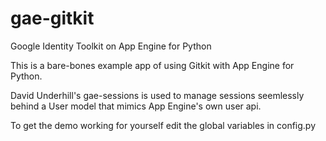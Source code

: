 gae-gitkit
==========

Google Identity Toolkit on App Engine for Python

This is a bare-bones example app of using Gitkit with App Engine for Python.

David Underhill's gae-sessions is used to manage sessions seemlessly behind a User model that mimics App Engine's own user api.

To get the demo working for yourself edit the global variables in config.py
